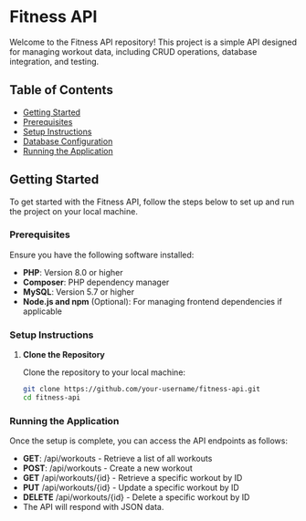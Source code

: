 # Fitness API

Welcome to the Fitness API repository! This project is a simple API designed for managing workout data, including CRUD operations, database integration, and testing.

## Table of Contents

- [Getting Started](#getting-started)
- [Prerequisites](#prerequisites)
- [Setup Instructions](#setup-instructions)
- [Database Configuration](#database-configuration)
- [Running the Application](#running-the-application)


## Getting Started

To get started with the Fitness API, follow the steps below to set up and run the project on your local machine.

### Prerequisites

Ensure you have the following software installed:

- **PHP**: Version 8.0 or higher
- **Composer**: PHP dependency manager
- **MySQL**: Version 5.7 or higher
- **Node.js and npm** (Optional): For managing frontend dependencies if applicable

### Setup Instructions

1. **Clone the Repository**

   Clone the repository to your local machine:

   ```bash
   git clone https://github.com/your-username/fitness-api.git
   cd fitness-api

### Running the Application

Once the setup is complete, you can access the API endpoints as follows:

- **GET**:  /api/workouts - Retrieve a list of all workouts
- **POST**: /api/workouts - Create a new workout
- **GET** /api/workouts/{id} - Retrieve a specific workout by ID
- **PUT** /api/workouts/{id} - Update a specific workout by ID
- **DELETE** /api/workouts/{id} - Delete a specific workout by ID
- The API will respond with JSON data.
